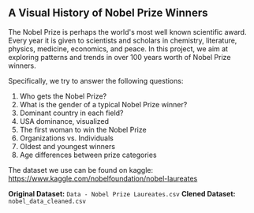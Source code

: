 ## A Visual History of Nobel Prize Winners

The Nobel Prize is perhaps the world's most well known scientific award. Every year it is given to scientists and scholars in chemistry, literature, physics, medicine, economics, and peace. In this project, we aim at exploring patterns and trends in over 100 years worth of Nobel Prize winners.

Specifically, we try to answer the following questions:

1. Who gets the Nobel Prize?
2. What is the gender of a typical Nobel Prize winner?
3. Dominant country in each field?
4. USA dominance, visualized
5. The first woman to win the Nobel Prize
6. Organizations vs. Individuals
7. Oldest and youngest winners
8. Age differences between prize categories

The dataset we use can be found on kaggle: https://www.kaggle.com/nobelfoundation/nobel-laureates

**Original Dataset:**
`Data - Nobel Prize Laureates.csv`
**Clened Dataset:**
`nobel_data_cleaned.csv`
